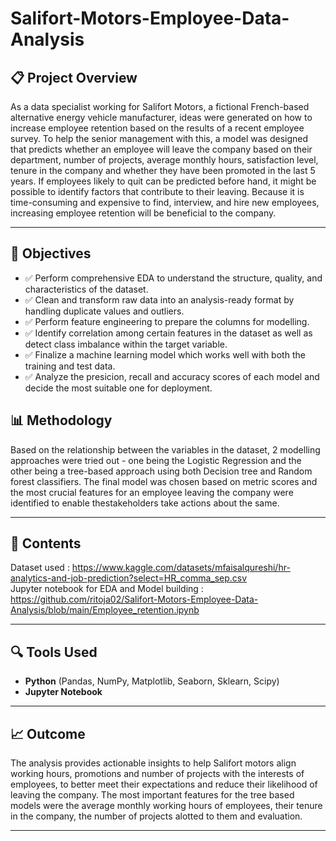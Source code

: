 # Salifort-Motors-Employee-Data-Analysis


## 📋 Project Overview

As a data specialist working for Salifort Motors, a fictional French-based alternative energy vehicle manufacturer, ideas were generated on how to increase employee retention based on the results of a recent employee survey. To help the senior management with this, a model was designed that predicts whether an employee will leave the company based on their department, number of projects, average monthly hours, satisfaction level, tenure in the company and whether they have been promoted in the last 5 years. If employees likely to quit can be predicted before hand, it might be possible to identify factors that contribute to their leaving. Because it is time-consuming and expensive to find, interview, and hire new employees, increasing employee retention will be beneficial to the company.

---

## 🎯 Objectives

- ✅ Perform comprehensive EDA to understand the structure, quality, and characteristics of the dataset.
- ✅ Clean and transform raw data into an analysis-ready format by handling duplicate values and outliers.
- ✅ Perform feature engineering to prepare the columns for modelling.
- ✅ Identify correlation among certain features in the dataset as well as detect class imbalance within the target variable.
- ✅ Finalize a machine learning model which works well with both the training and test data.
- ✅ Analyze the presicion, recall and accuracy scores of each model and decide the most suitable one for deployment.

## 📊 Methodology

Based on the relationship between the variables in the dataset, 2 modelling approaches were tried out - one being the Logistic Regression and the other being a tree-based approach using both Decision tree and Random forest classifiers. The final model was chosen based on metric scores and the most crucial features for an employee leaving the company were identified to enable thestakeholders take actions about the same.

---

## 📁 Contents

Dataset used : https://www.kaggle.com/datasets/mfaisalqureshi/hr-analytics-and-job-prediction?select=HR_comma_sep.csv <br>
Jupyter notebook for EDA and Model building : https://github.com/ritoja02/Salifort-Motors-Employee-Data-Analysis/blob/main/Employee_retention.ipynb

---

## 🔍 Tools Used

- **Python** (Pandas, NumPy, Matplotlib, Seaborn, Sklearn, Scipy)
- **Jupyter Notebook**

---

## 📈 Outcome

The analysis provides actionable insights to help Salifort motors align working hours, promotions and number of projects with the interests of employees, to better meet their expectations and reduce their likelihood of leaving the company.
The most important features for the tree based models were the average monthly working hours of employees, their tenure in the company, the number of projects alotted to them and evaluation. 

---
